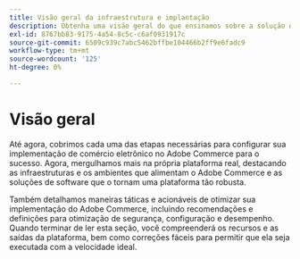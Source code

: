 ```yaml
---
title: Visão geral da infraestrutura e implantação
description: Obtenha uma visão geral do que ensinamos sobre a solução da Adobe Commerce até agora.
exl-id: 8767bb83-9175-4a54-8c5c-c6af0931917c
source-git-commit: 6509c939c7abc5462bffbe104466b2ff9e6fadc9
workflow-type: tm+mt
source-wordcount: '125'
ht-degree: 0%

---
```


# Visão geral

Até agora, cobrimos cada uma das etapas necessárias para configurar sua implementação de comércio eletrônico no Adobe Commerce para o sucesso. Agora, mergulhamos mais na própria plataforma real, destacando as infraestruturas e os ambientes que alimentam o Adobe Commerce e as soluções de software que o tornam uma plataforma tão robusta.

Também detalhamos maneiras táticas e acionáveis de otimizar sua implementação do Adobe Commerce, incluindo recomendações e definições para otimização de segurança, configuração e desempenho. Quando terminar de ler esta seção, você compreenderá os recursos e as saídas da plataforma, bem como correções fáceis para permitir que ela seja executada com a velocidade ideal.
